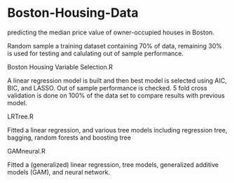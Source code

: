 # Boston-Housing-Data
predicting the median price value of owner-occupied houses in Boston.

Random sample a training dataset containing 70% of data, remaining 30% is used for testing and calulating out of sample performance.

Boston Housing Variable Selection.R

A linear regression model is built and then best model is selected using AIC, BIC, and LASSO.
Out of sample performance is checked.
5 fold cross validation is done on 100% of the data set to compare results with previous model.


LRTree.R



Fitted a linear regression, and various tree models including regression tree, bagging, random forests and boosting tree

GAMneural.R

Fitted a (generalized) linear regression, tree models, generalized additive models (GAM), and neural network.
